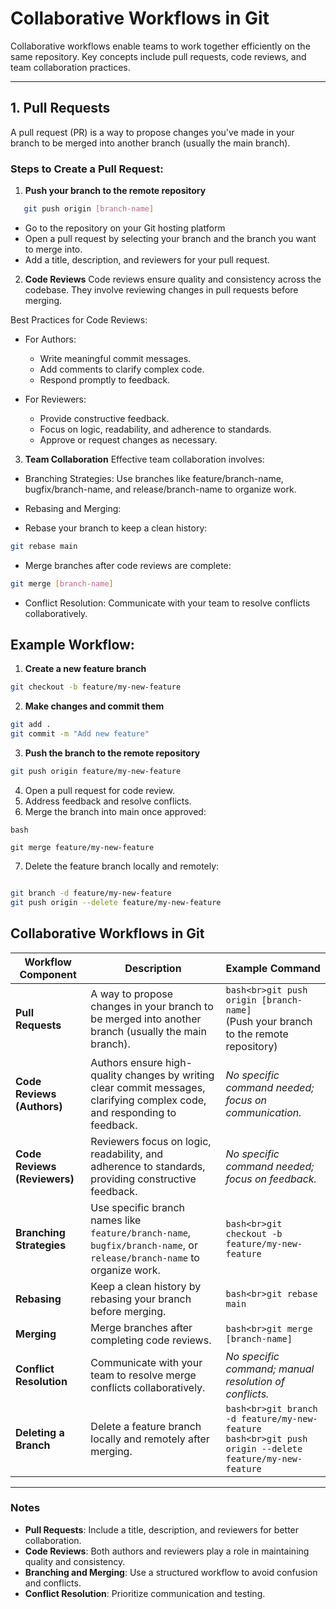 # Collaborative Workflows in Git

Collaborative workflows enable teams to work together efficiently on the same repository. Key concepts include pull requests, code reviews, and team collaboration practices.

---

## **1. Pull Requests**
A pull request (PR) is a way to propose changes you've made in your branch to be merged into another branch (usually the main branch).

### **Steps to Create a Pull Request:**
1. **Push your branch to the remote repository**
```bash
   git push origin [branch-name]
```
- Go to the repository on your Git hosting platform
- Open a pull request by selecting your branch and the branch you want to merge into.
- Add a title, description, and reviewers for your pull request.

2. **Code Reviews**
Code reviews ensure quality and consistency across the codebase. They involve reviewing changes in pull requests before merging.

Best Practices for Code Reviews:
- For Authors:
  - Write meaningful commit messages.
  - Add comments to clarify complex code.
  - Respond promptly to feedback.

- For Reviewers:
  - Provide constructive feedback.
  - Focus on logic, readability, and adherence to standards.
  - Approve or request changes as necessary.

3. **Team Collaboration**
Effective team collaboration involves:

- Branching Strategies:
  Use branches like feature/branch-name, bugfix/branch-name, and release/branch-name to organize work.

- Rebasing and Merging:

- Rebase your branch to keep a clean history:
```bash
git rebase main
```

- Merge branches after code reviews are complete:
``` bash
git merge [branch-name]
``` 
- Conflict Resolution:
  Communicate with your team to resolve conflicts collaboratively.

## Example Workflow:

1. **Create a new feature branch**
```bash
git checkout -b feature/my-new-feature
```
2. **Make changes and commit them**
```bash
git add .
git commit -m "Add new feature"
```

3. **Push the branch to the remote repository**
```bash
git push origin feature/my-new-feature
```

4. Open a pull request for code review.
5. Address feedback and resolve conflicts.
6. Merge the branch into main once approved:
```
bash

git merge feature/my-new-feature
```

7. Delete the feature branch locally and remotely:
```bash

git branch -d feature/my-new-feature
git push origin --delete feature/my-new-feature
```

## Collaborative Workflows in Git

| **Workflow Component**    | **Description**                                                                                   | **Example Command**                                                                 |
|----------------------------|---------------------------------------------------------------------------------------------------|-------------------------------------------------------------------------------------|
| **Pull Requests**          | A way to propose changes in your branch to be merged into another branch (usually the main branch). | ```bash<br>git push origin [branch-name]```<br>(Push your branch to the remote repository) |
| **Code Reviews (Authors)** | Authors ensure high-quality changes by writing clear commit messages, clarifying complex code, and responding to feedback. | _No specific command needed; focus on communication._                              |
| **Code Reviews (Reviewers)** | Reviewers focus on logic, readability, and adherence to standards, providing constructive feedback. | _No specific command needed; focus on feedback._                                   |
| **Branching Strategies**   | Use specific branch names like `feature/branch-name`, `bugfix/branch-name`, or `release/branch-name` to organize work. | ```bash<br>git checkout -b feature/my-new-feature```                                |
| **Rebasing**               | Keep a clean history by rebasing your branch before merging.                                      | ```bash<br>git rebase main```                                                      |
| **Merging**                | Merge branches after completing code reviews.                                                    | ```bash<br>git merge [branch-name]```                                              |
| **Conflict Resolution**    | Communicate with your team to resolve merge conflicts collaboratively.                           | _No specific command; manual resolution of conflicts._                             |
| **Deleting a Branch**      | Delete a feature branch locally and remotely after merging.                                       | ```bash<br>git branch -d feature/my-new-feature```<br>```bash<br>git push origin --delete feature/my-new-feature``` |

---

### Notes
- **Pull Requests**: Include a title, description, and reviewers for better collaboration.
- **Code Reviews**: Both authors and reviewers play a role in maintaining quality and consistency.
- **Branching and Merging**: Use a structured workflow to avoid confusion and conflicts.
- **Conflict Resolution**: Prioritize communication and testing.


